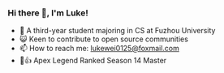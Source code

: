 ### Hi there 👋, I'm Luke!

- 🤪 A third-year student majoring in CS at Fuzhou University
- 😺 Keen to contribute to open source communities
- 📫 How to reach me: lukewei0125@foxmail.com
- 🤖👍 Apex Legend Ranked Season 14 Master

 
<!--
**BlackBear2003/BlackBear2003** is a ✨ _special_ ✨ repository because its `README.md` (this file) appears on your GitHub profile.

Here are some ideas to get you started:

- 🔭 I’m currently working on ...
- 🌱 I’m currently learning ...
- 👯 I’m looking to collaborate on ...
- 🤔 I’m looking for help with ...
- 💬 Ask me about ...
- 📫 How to reach me: ...
- 😄 Pronouns: ...
- ⚡ Fun fact: ...
-->
